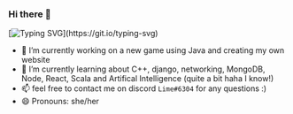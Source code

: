 ### Hi there 👋
[![Typing SVG](https://readme-typing-svg.herokuapp.com?font=Lobster&color=EE35F7&background=1849FF00&lines=Hello+there+my+name+is+Ariana+%F0%9F%A4%A0;I+am+currently+working+on+some+cool+projects!)](https://git.io/typing-svg)
- 🔭 I’m currently working on a new game using Java and creating my own website 
- 🌱 I’m currently learning about C++, django, networking, MongoDB, Node, React, Scala and Artifical Intelligence (quite a bit haha I know!)
- 📫 feel free to contact me on discord `Lime#6304` for any questions :)
- 😄 Pronouns: she/her
<!--
**Investmentbanking/InvestmentBanking** is a ✨ _special_ ✨ repository because its `README.md` (this file) appears on your GitHub profile.

Here are some ideas to get you started:

- 🔭 I’m currently working on ... 
- 🌱 I’m currently learning ...
- 👯 I’m looking to collaborate on ...
- 🤔 I’m looking for help with ...
- 💬 Ask me about ...
- 📫 How to reach me: ...
- 😄 Pronouns: ...
- ⚡ Fun fact: ...
-->
